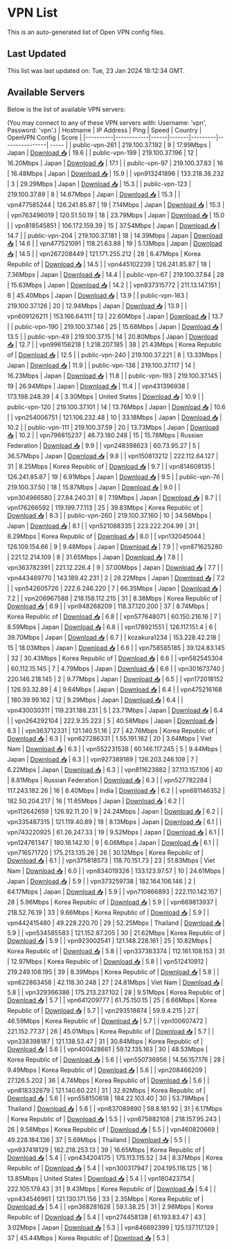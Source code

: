 # VPN List

This is an auto-generated list of Open VPN config files.

## Last Updated

This list was last updated on: Tue, 23 Jan 2024 18:12:34 GMT.

## Available Servers

Below is the list of available VPN servers:

(You may connect to any of these VPN servers with: Username: 'vpn', Password: 'vpn'.)
| Hostname | IP Address | Ping | Speed | Country | OpenVPN Config | Score |
|----------|------------|------|-------|---------|----------------| ----- |
| public-vpn-261 | 219.100.37.192 | 9 | 17.99Mbps | Japan | [Download 📥](./configs/server_0_JP.ovpn) | 19.6 |
| public-vpn-199 | 219.100.37.196 | 12 | 16.20Mbps | Japan | [Download 📥](./configs/server_1_JP.ovpn) | 17.1 |
| public-vpn-97 | 219.100.37.83 | 16 | 16.48Mbps | Japan | [Download 📥](./configs/server_2_JP.ovpn) | 15.9 |
| vpn913241896 | 133.218.38.232 | 3 | 29.29Mbps | Japan | [Download 📥](./configs/server_3_JP.ovpn) | 15.3 |
| public-vpn-123 | 219.100.37.89 | 8 | 14.67Mbps | Japan | [Download 📥](./configs/server_4_JP.ovpn) | 15.3 |
| vpn477585244 | 126.241.85.87 | 19 | 7.14Mbps | Japan | [Download 📥](./configs/server_5_JP.ovpn) | 15.3 |
| vpn763496019 | 120.51.50.19 | 18 | 23.79Mbps | Japan | [Download 📥](./configs/server_6_JP.ovpn) | 15.0 |
| vpn818545851 | 106.172.159.39 | 15 | 37.54Mbps | Japan | [Download 📥](./configs/server_7_JP.ovpn) | 14.7 |
| public-vpn-204 | 219.100.37.181 | 18 | 14.39Mbps | Japan | [Download 📥](./configs/server_8_JP.ovpn) | 14.6 |
| vpn477521091 | 118.21.63.88 | 19 | 5.13Mbps | Japan | [Download 📥](./configs/server_9_JP.ovpn) | 14.5 |
| vpn267208449 | 121.171.255.212 | 28 | 6.47Mbps | Korea Republic of | [Download 📥](./configs/server_10_KR.ovpn) | 14.5 |
| vpn445102239 | 126.241.85.87 | 18 | 7.36Mbps | Japan | [Download 📥](./configs/server_11_JP.ovpn) | 14.4 |
| public-vpn-67 | 219.100.37.84 | 28 | 15.63Mbps | Japan | [Download 📥](./configs/server_12_JP.ovpn) | 14.2 |
| vpn837315772 | 211.13.147.151 | 6 | 45.40Mbps | Japan | [Download 📥](./configs/server_13_JP.ovpn) | 13.9 |
| public-vpn-163 | 219.100.37.126 | 20 | 12.94Mbps | Japan | [Download 📥](./configs/server_14_JP.ovpn) | 13.9 |
| vpn609126211 | 153.166.64.111 | 13 | 22.60Mbps | Japan | [Download 📥](./configs/server_15_JP.ovpn) | 13.7 |
| public-vpn-190 | 219.100.37.146 | 25 | 15.68Mbps | Japan | [Download 📥](./configs/server_16_JP.ovpn) | 13.5 |
| public-vpn-49 | 219.100.37.15 | 14 | 20.80Mbps | Japan | [Download 📥](./configs/server_17_JP.ovpn) | 12.7 |
| vpn996156218 | 1.218.207.185 | 38 | 21.43Mbps | Korea Republic of | [Download 📥](./configs/server_18_KR.ovpn) | 12.5 |
| public-vpn-240 | 219.100.37.221 | 8 | 13.33Mbps | Japan | [Download 📥](./configs/server_19_JP.ovpn) | 11.9 |
| public-vpn-138 | 219.100.37.117 | 14 | 16.23Mbps | Japan | [Download 📥](./configs/server_20_JP.ovpn) | 11.8 |
| public-vpn-193 | 219.100.37.145 | 19 | 26.94Mbps | Japan | [Download 📥](./configs/server_21_JP.ovpn) | 11.4 |
| vpn431396938 | 173.198.248.39 | 4 | 3.30Mbps | United States | [Download 📥](./configs/server_22_US.ovpn) | 10.9 |
| public-vpn-120 | 219.100.37.101 | 14 | 13.76Mbps | Japan | [Download 📥](./configs/server_23_JP.ovpn) | 10.6 |
| vpn254006751 | 121.106.232.48 | 10 | 33.18Mbps | Japan | [Download 📥](./configs/server_24_JP.ovpn) | 10.2 |
| public-vpn-111 | 219.100.37.59 | 20 | 13.73Mbps | Japan | [Download 📥](./configs/server_25_JP.ovpn) | 10.2 |
| vpn796815237 | 46.73.180.248 | 15 | 15.78Mbps | Russian Federation | [Download 📥](./configs/server_26_RU.ovpn) | 9.9 |
| vpn248398623 | 60.73.95.27 | 5 | 36.57Mbps | Japan | [Download 📥](./configs/server_27_JP.ovpn) | 9.8 |
| vpn150813212 | 222.112.64.127 | 31 | 8.25Mbps | Korea Republic of | [Download 📥](./configs/server_28_KR.ovpn) | 9.7 |
| vpn814608135 | 126.241.85.87 | 19 | 6.91Mbps | Japan | [Download 📥](./configs/server_29_JP.ovpn) | 9.5 |
| public-vpn-76 | 219.100.37.50 | 18 | 15.87Mbps | Japan | [Download 📥](./configs/server_30_JP.ovpn) | 9.0 |
| vpn304966580 | 27.84.240.31 | 8 | 7.19Mbps | Japan | [Download 📥](./configs/server_31_JP.ovpn) | 8.7 |
| vpn176266592 | 119.199.77.113 | 25 | 39.83Mbps | Korea Republic of | [Download 📥](./configs/server_32_KR.ovpn) | 8.3 |
| public-vpn-260 | 219.100.37.160 | 10 | 34.56Mbps | Japan | [Download 📥](./configs/server_33_JP.ovpn) | 8.1 |
| vpn521088335 | 223.222.204.99 | 31 | 8.29Mbps | Korea Republic of | [Download 📥](./configs/server_34_KR.ovpn) | 8.0 |
| vpn132045044 | 126.109.154.66 | 9 | 9.48Mbps | Japan | [Download 📥](./configs/server_35_JP.ovpn) | 7.9 |
| vpn871625280 | 221.12.214.109 | 8 | 31.65Mbps | Japan | [Download 📥](./configs/server_36_JP.ovpn) | 7.8 |
| vpn363782391 | 221.12.226.4 | 9 | 37.00Mbps | Japan | [Download 📥](./configs/server_37_JP.ovpn) | 7.7 |
| vpn443489770 | 143.189.42.231 | 2 | 28.22Mbps | Japan | [Download 📥](./configs/server_38_JP.ovpn) | 7.2 |
| vpn542605726 | 222.6.246.220 | 7 | 66.35Mbps | Japan | [Download 📥](./configs/server_39_JP.ovpn) | 7.2 |
| vpn206967588 | 218.158.112.215 | 31 | 8.38Mbps | Korea Republic of | [Download 📥](./configs/server_40_KR.ovpn) | 6.9 |
| vpn948268209 | 118.37.120.200 | 37 | 8.74Mbps | Korea Republic of | [Download 📥](./configs/server_41_KR.ovpn) | 6.8 |
| vpn577648071 | 60.150.216.16 | 7 | 8.59Mbps | Japan | [Download 📥](./configs/server_42_JP.ovpn) | 6.8 |
| vpn178921551 | 126.117.151.4 | 6 | 39.70Mbps | Japan | [Download 📥](./configs/server_43_JP.ovpn) | 6.7 |
| kozakura1234 | 153.228.42.218 | 15 | 18.03Mbps | Japan | [Download 📥](./configs/server_44_JP.ovpn) | 6.6 |
| vpn758585185 | 39.124.83.145 | 32 | 30.43Mbps | Korea Republic of | [Download 📥](./configs/server_45_KR.ovpn) | 6.6 |
| vpn582545304 | 60.112.15.145 | 7 | 4.79Mbps | Japan | [Download 📥](./configs/server_46_JP.ovpn) | 6.6 |
| vpn301673740 | 220.146.218.145 | 2 | 9.77Mbps | Japan | [Download 📥](./configs/server_47_JP.ovpn) | 6.5 |
| vpn172018152 | 126.93.32.89 | 4 | 9.64Mbps | Japan | [Download 📥](./configs/server_48_JP.ovpn) | 6.4 |
| vpn475216168 | 180.39.99.162 | 12 | 9.29Mbps | Japan | [Download 📥](./configs/server_49_JP.ovpn) | 6.4 |
| vpn430030311 | 119.231.188.231 | 5 | 23.71Mbps | Japan | [Download 📥](./configs/server_50_JP.ovpn) | 6.4 |
| vpn264292104 | 222.9.35.223 | 5 | 40.58Mbps | Japan | [Download 📥](./configs/server_51_JP.ovpn) | 6.3 |
| vpn363712331 | 121.140.51.16 | 27 | 42.76Mbps | Korea Republic of | [Download 📥](./configs/server_52_KR.ovpn) | 6.3 |
| vpn627286331 | 1.55.191.162 | 20 | 3.64Mbps | Viet Nam | [Download 📥](./configs/server_53_VN.ovpn) | 6.3 |
| vpn552231538 | 60.146.117.245 | 5 | 9.44Mbps | Japan | [Download 📥](./configs/server_54_JP.ovpn) | 6.3 |
| vpn927389189 | 126.203.246.109 | 7 | 6.22Mbps | Japan | [Download 📥](./configs/server_55_JP.ovpn) | 6.3 |
| vpn811623882 | 37.113.157.106 | 40 | 8.81Mbps | Russian Federation | [Download 📥](./configs/server_56_RU.ovpn) | 6.3 |
| vpn527782284 | 117.243.182.26 | 16 | 8.40Mbps | India | [Download 📥](./configs/server_57_IN.ovpn) | 6.2 |
| vpn681146352 | 182.50.204.217 | 16 | 11.65Mbps | Japan | [Download 📥](./configs/server_58_JP.ovpn) | 6.2 |
| vpn112642659 | 126.92.11.20 | 9 | 24.24Mbps | Japan | [Download 📥](./configs/server_59_JP.ovpn) | 6.2 |
| vpn335487315 | 121.119.40.89 | 18 | 8.13Mbps | Japan | [Download 📥](./configs/server_60_JP.ovpn) | 6.1 |
| vpn743220925 | 61.26.247.33 | 19 | 9.52Mbps | Japan | [Download 📥](./configs/server_61_JP.ovpn) | 6.1 |
| vpn124761347 | 180.16.142.10 | 9 | 6.06Mbps | Japan | [Download 📥](./configs/server_62_JP.ovpn) | 6.1 |
| vpn716571720 | 175.213.135.26 | 26 | 30.12Mbps | Korea Republic of | [Download 📥](./configs/server_63_KR.ovpn) | 6.1 |
| vpn375818573 | 118.70.151.73 | 23 | 51.83Mbps | Viet Nam | [Download 📥](./configs/server_64_VN.ovpn) | 6.0 |
| vpn834019326 | 133.123.97.57 | 10 | 24.61Mbps | Japan | [Download 📥](./configs/server_65_JP.ovpn) | 5.9 |
| vpn373259738 | 182.164.106.146 | 2 | 64.17Mbps | Japan | [Download 📥](./configs/server_66_JP.ovpn) | 5.9 |
| vpn710866893 | 222.110.142.157 | 28 | 5.96Mbps | Korea Republic of | [Download 📥](./configs/server_67_KR.ovpn) | 5.9 |
| vpn669813937 | 218.52.76.19 | 33 | 9.66Mbps | Korea Republic of | [Download 📥](./configs/server_68_KR.ovpn) | 5.9 |
| vpn442415480 | 49.228.220.70 | 29 | 52.25Mbps | Thailand | [Download 📥](./configs/server_69_TH.ovpn) | 5.9 |
| vpn534585583 | 121.152.87.205 | 30 | 21.62Mbps | Korea Republic of | [Download 📥](./configs/server_70_KR.ovpn) | 5.9 |
| vpn923002541 | 121.148.228.161 | 25 | 10.82Mbps | Korea Republic of | [Download 📥](./configs/server_71_KR.ovpn) | 5.8 |
| vpn337363374 | 112.161.108.153 | 31 | 12.97Mbps | Korea Republic of | [Download 📥](./configs/server_72_KR.ovpn) | 5.8 |
| vpn512410912 | 219.249.108.195 | 39 | 8.39Mbps | Korea Republic of | [Download 📥](./configs/server_73_KR.ovpn) | 5.8 |
| vpn622863458 | 42.118.30.248 | 27 | 24.81Mbps | Viet Nam | [Download 📥](./configs/server_74_VN.ovpn) | 5.8 |
| vpn329366386 | 175.213.237.102 | 28 | 9.51Mbps | Korea Republic of | [Download 📥](./configs/server_75_KR.ovpn) | 5.7 |
| vpn641209777 | 61.75.150.15 | 25 | 6.66Mbps | Korea Republic of | [Download 📥](./configs/server_76_KR.ovpn) | 5.7 |
| vpn293518874 | 59.9.4.215 | 27 | 46.59Mbps | Korea Republic of | [Download 📥](./configs/server_77_KR.ovpn) | 5.7 |
| vpn100607472 | 221.152.77.37 | 26 | 45.01Mbps | Korea Republic of | [Download 📥](./configs/server_78_KR.ovpn) | 5.7 |
| vpn338398187 | 121.138.53.47 | 31 | 30.84Mbps | Korea Republic of | [Download 📥](./configs/server_79_KR.ovpn) | 5.6 |
| vpn400428661 | 59.12.135.163 | 30 | 48.53Mbps | Korea Republic of | [Download 📥](./configs/server_80_KR.ovpn) | 5.6 |
| vpn550736956 | 14.56.157.176 | 28 | 9.49Mbps | Korea Republic of | [Download 📥](./configs/server_81_KR.ovpn) | 5.6 |
| vpn208466209 | 27.126.5.202 | 36 | 4.74Mbps | Korea Republic of | [Download 📥](./configs/server_82_KR.ovpn) | 5.6 |
| vpn818332879 | 121.140.60.221 | 31 | 32.92Mbps | Korea Republic of | [Download 📥](./configs/server_83_KR.ovpn) | 5.6 |
| vpn558150618 | 184.22.103.40 | 30 | 53.79Mbps | Thailand | [Download 📥](./configs/server_84_TH.ovpn) | 5.6 |
| vpn837089890 | 59.8.181.92 | 31 | 6.17Mbps | Korea Republic of | [Download 📥](./configs/server_85_KR.ovpn) | 5.5 |
| vpn675882108 | 218.157.95.243 | 26 | 9.58Mbps | Korea Republic of | [Download 📥](./configs/server_86_KR.ovpn) | 5.5 |
| vpn460820669 | 49.228.184.136 | 37 | 5.69Mbps | Thailand | [Download 📥](./configs/server_87_TH.ovpn) | 5.5 |
| vpn937418129 | 182.218.253.13 | 39 | 16.65Mbps | Korea Republic of | [Download 📥](./configs/server_88_KR.ovpn) | 5.4 |
| vpn434204175 | 175.113.115.52 | 34 | 8.37Mbps | Korea Republic of | [Download 📥](./configs/server_89_KR.ovpn) | 5.4 |
| vpn300317947 | 204.195.116.125 | 16 | 13.85Mbps | United States | [Download 📥](./configs/server_90_US.ovpn) | 5.4 |
| vpn180423754 | 222.105.179.43 | 31 | 9.43Mbps | Korea Republic of | [Download 📥](./configs/server_91_KR.ovpn) | 5.4 |
| vpn434546961 | 121.130.171.156 | 33 | 2.35Mbps | Korea Republic of | [Download 📥](./configs/server_92_KR.ovpn) | 5.4 |
| vpn368281628 | 59.1.38.25 | 31 | 2.98Mbps | Korea Republic of | [Download 📥](./configs/server_93_KR.ovpn) | 5.4 |
| vpn274458138 | 61.193.83.47 | 43 | 3.02Mbps | Japan | [Download 📥](./configs/server_94_JP.ovpn) | 5.3 |
| vpn846692399 | 125.137.117.129 | 37 | 45.44Mbps | Korea Republic of | [Download 📥](./configs/server_95_KR.ovpn) | 5.3 |

